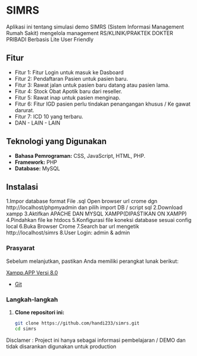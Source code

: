 # SIMRS

Aplikasi ini tentang simulasi demo SIMRS (Sistem Informasi Management Rumah Sakit) mengelola management RS/KLINIK/PRAKTEK DOKTER PRIBADI Berbasis Lite User Friendly

## Fitur

- Fitur 1: Fitur Login untuk masuk ke Dasboard
- Fitur 2: Pendaftaran Pasien untuk pasien baru.
- Fitur 3: Rawat jalan untuk pasien baru datang atau pasien lama.
- Fitur 4: Stock Obat Apotik baru dari reseller.
- Fitur 5: Rawat inap untuk pasien menginap.
- Fitur 6: Fitur IGD pasien perlu tindakan penangangan khusus / Ke gawat darurat.
- Fitur 7: ICD 10 yang terbaru.
- DAN - LAIN - LAIN
  
## Teknologi yang Digunakan

- **Bahasa Pemrograman:** CSS, JavaScript, HTML, PHP.
- **Framework:** PHP 
- **Database:** MySQL


## Instalasi

1.Impor database format File  .sql Open browser url crome dgn http://localhost/phpmyadmin dan pilih import DB / script sql
2.Download xampp
3.Aktifkan APACHE DAN MYSQL XAMPP(DIPASTIKAN ON XAMPP)
4.Pindahkan file ke htdocs
5.Konfigurasi file koneksi database sesuai config local
6.Buka Browser Crome
7.Search bar url mengetik http://localhost/simrs
8.User Login: admin & admin


### Prasyarat

Sebelum melanjutkan, pastikan Anda memiliki perangkat lunak berikut:

  [Xampp.APP Versi 8.0](https://www.apachefriends.org/download.html)
- [Git](https://git-scm.com/)


### Langkah-langkah

1. **Clone repositori ini:**
   ```bash
   git clone https://github.com/handi233/simrs.git
   cd simrs


Disclamer : Project ini hanya sebagai informasi pembelajaran / DEMO dan tidak disarankan digunakan untuk production
